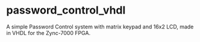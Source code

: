 # password_control_vhdl
A simple Password Control system with matrix keypad and 16x2 LCD, made in VHDL for the Zync-7000 FPGA.
